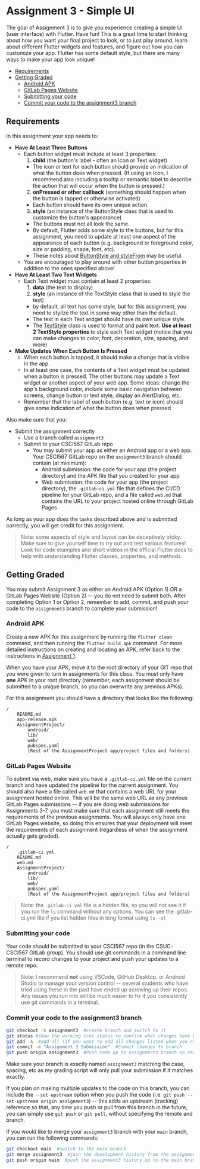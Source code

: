 # Assignment 3 - Simple UI

The goal of Assignment 3 is to give you experience creating a simple UI (user interface) with Flutter. Have fun! This is a great time to start thinking about how you want your final project to look, or to just play around, learn about different Flutter widgets and features, and figure out how you can customize your app. Flutter has some default style, but there are many ways to make your app look unique!

* [Requirements](#requirements)
* [Getting Graded](#getting-graded)
  * [Android APK](#android-apk)
  * [GitLab Pages Website](#gitlab-pages-website)
  * [Submitting your code](#submitting-your-code)
  * [Commit your code to the assignment3 branch](#commit-your-code-to-the-assignment3-branch)

## Requirements

In this assignment your app needs to:

* **Have At Least Three Buttons**
  * Each button widget must include at least 3 properties:
    1. **child** (the button's label - often an Icon or Text widget)
      * The icon or text for each button should provide an indication of what the button does when pressed. (If using an icon, I recommend also including a tooltip or semantic label to describe the action that will occur when the button is pressed.)
    2. **onPressed or other callback** (something should happen when the button is tapped or otherwise activated)
      * Each button should have its own unique action.
    3. **style** (an instance of the ButtonStyle class that is used to customize the button's appearance)
      * The buttons must not all look the same.
      * By default, Flutter adds some style to the buttons, but for this assignment, you need to update at least one aspect of the appearance of each button (e.g. background or foreground color, size or padding, shape, font, etc).
      * These notes about [ButtonStyle and styleFrom](https://docs.flutter.dev/release/breaking-changes/buttons) may be useful.
  * You are encouraged to play around with other button properties in addition to the ones specified above!
* **Have At Least Two Text Widgets**
  * Each Text widget must contain at least 2 properties:
    1. **data** (the text to display)
    2. **style** (an instance of the TextStyle class that is used to style the text)
      * by default, all text has some style, but for this assignment, you need to stylize the text in some way other than the default.
      * The text in each Text widget should have its own unique style.
      * The [TextStyle](https://api.flutter.dev/flutter/painting/TextStyle-class.html) class is used to format and paint text. **Use at least 2 TextStyle properties** to style each Text widget (notice that you can make changes to color, font, decoration, size, spacing, and more)
* **Make Updates When Each Button Is Pressed**
  * When each button is tapped, it should make a change that is visible in the app.
  * In at least one case, the contents of a Text widget must be updated when a button is pressed. The other buttons may update a Text widget or another aspect of your web app. Some ideas: change the app's background color, include some basic navigation between screens, change button or text style, display an AlertDialog, etc.
  * Remember that the label of each button (e.g. text or icon) should give some indication of what the button does when pressed

Also make sure that you:

* Submit the assignment correctly
  * Use a branch called `assignment3`
  * Submit to your CSCI567 GitLab repo
    * You may submit your app as either an Android app or a web app. Your CSCI567 GitLab repo on the `assignment3` branch should contain (at minimum):
      * Android submission: the code for your app (the project directory) and the APK file that you created for your app
      * Web submission: the code for your app (the project directory), the `.gitlab-ci.yml` file that defines the CI/CD pipeline for your GitLab repo, and a file called `web.md` that contains the URL to your project hosted online through GitLab Pages

As long as your app does the tasks described above and is submitted correctly, you will get credit for this assignment.

> Note: some aspects of style and layout can be deceptively tricky. Make sure to give yourself time to try out and test various features! Look for code examples and short videos in the official Flutter docs to help with understanding Flutter classes, properties, and methods.


## Getting Graded

You may submit Assignment 3 as either an Android APK (Option 1) OR a GitLab Pages Website (Option 2) -- you do not need to submit both. After completing Option 1 or Option 2, remember to add, commit, and push your code to the `assignment3` branch to complete your submission!

### Android APK

Create a new APK for this assignment by running the `flutter clean` command, and then running the `flutter build apk` command. For more detailed instructions on creating and locating an APK, refer back to the instructions in [Assignment 1](https://github.com/shelleywong/CSCI567-Course-Materials/blob/main/Assignments/Assignment1.md#create-your-first-apk).

When you have your APK, move it to the root directory of your GIT repo that you were given to turn in assignments for this class. You must only have **one** APK in your root directory (remember, each assignment should be submitted to a unique branch, so you can overwrite any previous APKs).

For this assignment you should have a directory that looks like the following:

```
/
    README.md
    app-release.apk
    AssignmentProject/
        android/
        lib/
        web/
        pubspec.yaml
        (Rest of the AssignmentProject app/project files and folders)
```

### GitLab Pages Website

To submit via web, make sure you have a `.gitlab-ci.yml` file on the current branch and have updated the pipeline for the current assignment. You should also have a file called `web.md` that contains a web URL for your assignment hosted online. This will be the same web URL as any previous GitLab Pages submissions -- if you are doing web submissions for Assignments 3-7, you must make sure that each assignment still meets the requirements of the previous assignments. You will always only have one GitLab Pages website, so doing this ensures that your deployment will meet the requirements of each assignment (regardless of when the assignment actually gets graded).

```
/
    .gitlab-ci.yml
    README.md
    web.md
    AssignmentProject/
        android/
        lib/
        web/
        pubspec.yaml
        (Rest of the AssignmentProject app/project files and folders)
```

> Note: the `.gitlab-ci.yml` file is a hidden file, so you will not see it if you run the `ls` command without any options. You can see the .gitlab-ci.yml file if you list hidden files in long format using `ls -al`

### Submitting your code

Your code should be submitted to your CSCI567 repo (in the CSUC-CSCI567 GitLab group). You should use git commands in a command line terminal to record changes to your project and push your updates to a remote repo.

> Note: I recommend **not** using VSCode, GitHub Desktop, or Android Studio to manage your version control -- several students who have tried using these in the past have ended up screwing up their repos. Any issues you run into will be much easier to fix if you consistently use git commands in a terminal.

### Commit your code to the assignment3 branch

```bash
git checkout -b assignment3  #create branch and switch to it
git status #show the working tree status to confirm what changes have been made
git add -A  #add all (if you want to add all changes listed when you run 'git status')
git commit -m "Assignment 3 Submission"  #Commit changes to branch
git push origin assignment3  #Push code up to assignment3 branch on remote
```

Make sure your branch is exactly named `assignment3` matching the case, spacing, etc as my grading script will only pull your submission if it matches exactly.

If you plan on making multiple updates to the code on this branch, you can include the `--set-upstream` option when you push the code (i.e. `git push --set-upstream origin assignment3`) -- this adds an upstream (tracking) reference so that, any time you push or pull from this branch in the future, you can simply use `git push` or `git pull`, without specifying the remote and branch.

If you would like to merge your `assignment3` branch with your `main` branch, you can run the following commands:
```bash
git checkout main  #switch to the main branch
git merge assignment3  #join the development history from the assignment3 branch with the current (main) branch
git push origin main  #push the assignment3 history up to the main branch on the remote
```
